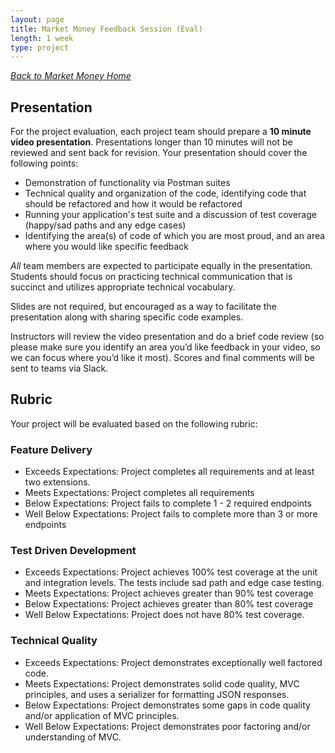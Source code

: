 ```yaml
---
layout: page
title: Market Money Feedback Session (Eval)
length: 1 week
type: project
---
```

_[Back to Market Money Home](./index)_

## Presentation
For the project evaluation, each project team should prepare a **10 minute video presentation**. Presentations longer than 10 minutes will not be reviewed and sent back for revision. Your presentation should cover the following points:

* Demonstration of functionality via Postman suites
* Technical quality and organization of the code, identifying code that should be refactored and how it would be refactored
* Running your application's test suite and a discussion of test coverage (happy/sad paths and any edge cases)
* Identifying the area(s) of code of which you are most proud, and an area where you would like specific feedback

_All_ team members are expected to participate equally in the presentation. Students should focus on practicing technical communication that is succinct and utilizes appropriate technical vocabulary.

Slides are not required, but encouraged as a way to facilitate the presentation along with sharing specific code examples.

Instructors will review the video presentation and do a brief code review (so please make sure you identify an area you’d like feedback in your video, so we can focus where you’d like it most). Scores and final comments will be sent to teams via Slack.

## Rubric
Your project will be evaluated based on the following rubric: 

### Feature Delivery

* Exceeds Expectations: Project completes all requirements and at least two extensions.
* Meets Expectations: Project completes all requirements
* Below Expectations: Project fails to complete 1 - 2 required endpoints
* Well Below Expectations: Project fails to complete more than 3 or more endpoints

### Test Driven Development

* Exceeds Expectations: Project achieves 100% test coverage at the unit and integration levels. The tests include sad path and edge case testing.
* Meets Expectations: Project achieves greater than 90% test coverage
* Below Expectations: Project achieves greater than 80% test coverage
* Well Below Expectations: Project does not have 80% test coverage.

### Technical Quality

* Exceeds Expectations: Project demonstrates exceptionally well factored code.
* Meets Expectations: Project demonstrates solid code quality, MVC principles, and uses a serializer for formatting JSON responses.
* Below Expectations: Project demonstrates some gaps in code quality and/or application of MVC principles.
* Well Below Expectations: Project demonstrates poor factoring and/or understanding of MVC.
